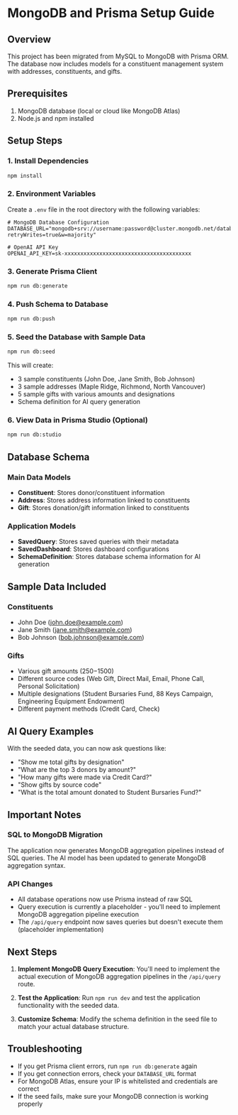 # MongoDB and Prisma Setup Guide

## Overview

This project has been migrated from MySQL to MongoDB with Prisma ORM. The database now includes models for a constituent management system with addresses, constituents, and gifts.

## Prerequisites

1. MongoDB database (local or cloud like MongoDB Atlas)
2. Node.js and npm installed

## Setup Steps

### 1. Install Dependencies

```bash
npm install
```

### 2. Environment Variables

Create a `.env` file in the root directory with the following variables:

```env
# MongoDB Database Configuration
DATABASE_URL="mongodb+srv://username:password@cluster.mongodb.net/database_name?retryWrites=true&w=majority"

# OpenAI API Key
OPENAI_API_KEY=sk-xxxxxxxxxxxxxxxxxxxxxxxxxxxxxxxxxxxxxxxx
```

### 3. Generate Prisma Client

```bash
npm run db:generate
```

### 4. Push Schema to Database

```bash
npm run db:push
```

### 5. Seed the Database with Sample Data

```bash
npm run db:seed
```

This will create:

- 3 sample constituents (John Doe, Jane Smith, Bob Johnson)
- 3 sample addresses (Maple Ridge, Richmond, North Vancouver)
- 5 sample gifts with various amounts and designations
- Schema definition for AI query generation

### 6. View Data in Prisma Studio (Optional)

```bash
npm run db:studio
```

## Database Schema

### Main Data Models

- **Constituent**: Stores donor/constituent information
- **Address**: Stores address information linked to constituents
- **Gift**: Stores donation/gift information linked to constituents

### Application Models

- **SavedQuery**: Stores saved queries with their metadata
- **SavedDashboard**: Stores dashboard configurations
- **SchemaDefinition**: Stores database schema information for AI generation

## Sample Data Included

### Constituents

- John Doe (john.doe@example.com)
- Jane Smith (jane.smith@example.com)
- Bob Johnson (bob.johnson@example.com)

### Gifts

- Various gift amounts ($250-$1500)
- Different source codes (Web Gift, Direct Mail, Email, Phone Call, Personal Solicitation)
- Multiple designations (Student Bursaries Fund, 88 Keys Campaign, Engineering Equipment Endowment)
- Different payment methods (Credit Card, Check)

## AI Query Examples

With the seeded data, you can now ask questions like:

- "Show me total gifts by designation"
- "What are the top 3 donors by amount?"
- "How many gifts were made via Credit Card?"
- "Show gifts by source code"
- "What is the total amount donated to Student Bursaries Fund?"

## Important Notes

### SQL to MongoDB Migration

The application now generates MongoDB aggregation pipelines instead of SQL queries. The AI model has been updated to generate MongoDB aggregation syntax.

### API Changes

- All database operations now use Prisma instead of raw SQL
- Query execution is currently a placeholder - you'll need to implement MongoDB aggregation pipeline execution
- The `/api/query` endpoint now saves queries but doesn't execute them (placeholder implementation)

## Next Steps

1. **Implement MongoDB Query Execution**: You'll need to implement the actual execution of MongoDB aggregation pipelines in the `/api/query` route.

2. **Test the Application**: Run `npm run dev` and test the application functionality with the seeded data.

3. **Customize Schema**: Modify the schema definition in the seed file to match your actual database structure.

## Troubleshooting

- If you get Prisma client errors, run `npm run db:generate` again
- If you get connection errors, check your `DATABASE_URL` format
- For MongoDB Atlas, ensure your IP is whitelisted and credentials are correct
- If the seed fails, make sure your MongoDB connection is working properly
